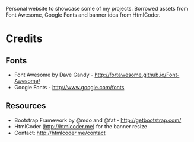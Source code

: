 Personal website to showcase some of my projects. Borrowed assets from Font Awesome, Google Fonts and banner idea from HtmlCoder.

Credits
=======================================================================

Fonts
------------------------------------------------------
- Font Awesome by Dave Gandy - http://fortawesome.github.io/Font-Awesome/
- Google Fonts - http://www.google.com/fonts

Resources
------------------------------------------------------
- Bootstrap Framework by @mdo and @fat - http://getbootstrap.com/
- HtmlCoder (http://htmlcoder.me) for the banner resize
- Contact: http://htmlcoder.me/contact
